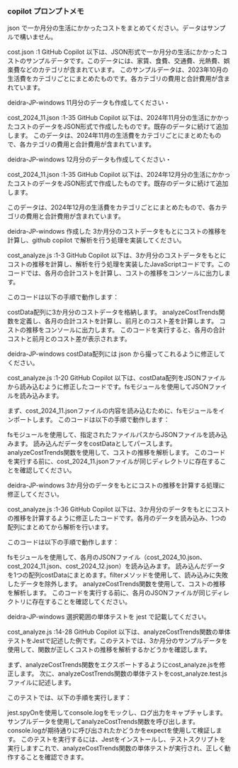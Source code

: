### copilot プロンプトメモ

json で一か月分の生活にかかったコストをまとめてください。データはサンプルで構いません。

cost.json
:1
GitHub Copilot
以下は、JSON形式で一か月分の生活にかかったコストのサンプルデータです。このデータには、家賃、食費、交通費、光熱費、娯楽費などのカテゴリが含まれています。
このサンプルデータは、2023年10月の生活費をカテゴリごとにまとめたものです。各カテゴリの費用と合計費用が含まれています。

deidra-JP-windows
11月分のデータも作成してください・

cost_2024_11.json
:1-35
GitHub Copilot
以下は、2024年11月分の生活にかかったコストのデータをJSON形式で作成したものです。既存のデータに続けて追加します。
このデータは、2024年11月の生活費をカテゴリごとにまとめたもので、各カテゴリの費用と合計費用が含まれています。

deidra-JP-windows
12月分のデータも作成してください・

cost_2024_11.json
:1-35
GitHub Copilot
以下は、2024年12月分の生活にかかったコストのデータをJSON形式で作成したものです。既存のデータに続けて追加します。

このデータは、2024年12月の生活費をカテゴリごとにまとめたもので、各カテゴリの費用と合計費用が含まれています。

deidra-JP-windows
作成した 3か月分のコストデータをもとにコストの推移を計算し、github copilot で解析を行う処理を実装してください。

cost_analyze.js
:1-3
GitHub Copilot
以下は、3か月分のコストデータをもとにコストの推移を計算し、解析を行う処理を実装したJavaScriptコードです。このコードでは、各月の合計コストを計算し、コストの推移をコンソールに出力します。

このコードは以下の手順で動作します：

costData配列に3か月分のコストデータを格納します。
analyzeCostTrends関数を定義し、各月の合計コストを計算し、前月とのコスト差を計算します。
コストの推移をコンソールに出力します。
このコードを実行すると、各月の合計コストと前月とのコスト差が表示されます。

deidra-JP-windows
costData配列には json から撮ってこれるように修正してください。

cost_analyze.js
:1-20
GitHub Copilot
以下は、costData配列をJSONファイルから読み込むように修正したコードです。fsモジュールを使用してJSONファイルを読み込みます。

まず、cost_2024_11.jsonファイルの内容を読み込むために、fsモジュールをインポートします。
このコードは以下の手順で動作します：

fsモジュールを使用して、指定されたファイルパスからJSONファイルを読み込みます。
読み込んだデータをcostDataとしてパースします。
analyzeCostTrends関数を使用して、コストの推移を解析します。
このコードを実行する前に、cost_2024_11.jsonファイルが同じディレクトリに存在することを確認してください。

deidra-JP-windows
3か月分のデータをもとにコストの推移を計算する処理に修正してください。

cost_analyze.js
:1-36
GitHub Copilot
以下は、3か月分のデータをもとにコストの推移を計算するように修正したコードです。各月のデータを読み込み、1つの配列にまとめてから解析を行います。

このコードは以下の手順で動作します：

fsモジュールを使用して、各月のJSONファイル（cost_2024_10.json、cost_2024_11.json、cost_2024_12.json）を読み込みます。
読み込んだデータを1つの配列costDataにまとめます。filterメソッドを使用して、読み込みに失敗したデータを除外します。
analyzeCostTrends関数を使用して、コストの推移を解析します。
このコードを実行する前に、各月のJSONファイルが同じディレクトリに存在することを確認してください。

deidra-JP-windows
選択範囲の単体テストを jest で記載してください。

cost_analyze.js
:14-28
GitHub Copilot
以下は、analyzeCostTrends関数の単体テストをJestで記述した例です。このテストでは、3か月分のサンプルデータを使用して、関数が正しくコストの推移を解析するかどうかを確認します。

まず、analyzeCostTrends関数をエクスポートするようにcost_analyze.jsを修正します。
次に、analyzeCostTrends関数の単体テストをcost_analyze.test.jsファイルに記述します。

このテストでは、以下の手順を実行します：

jest.spyOnを使用してconsole.logをモックし、ログ出力をキャプチャします。
サンプルデータを使用してanalyzeCostTrends関数を呼び出します。
console.logが期待通りに呼び出されたかどうかをexpectを使用して検証します。
このテストを実行するには、Jestをインストールし、テストスクリプトを実行しますこれで、analyzeCostTrends関数の単体テストが実行され、正しく動作することを確認できます。